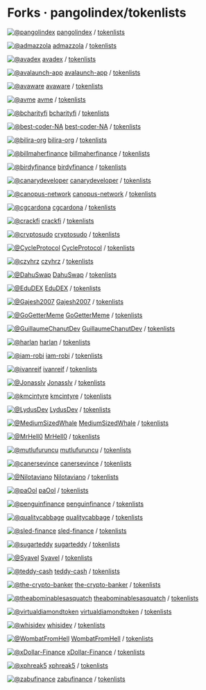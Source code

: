 # Forks · pangolindex/tokenlists

[![@pangolindex](https://avatars.githubusercontent.com/u/75795043?s=32&v=4)]() [pangolindex]() / [tokenlists](../../github-pangolindex-tokenlists-tokenlists-for-the-pangolin-exchange.md)

[![@admazzola](https://avatars.githubusercontent.com/u/6249263?s=32&v=4)](https://github.com/admazzola) [admazzola](https://github.com/admazzola) / [tokenlists](https://github.com/admazzola/tokenlists)

[![@avadex](https://avatars.githubusercontent.com/u/85082306?s=32&v=4)](https://github.com/avadex) [avadex](https://github.com/avadex) / [tokenlists](https://github.com/avadex/tokenlists)

[![@avalaunch-app](https://avatars.githubusercontent.com/u/80443013?s=32&v=4)](https://github.com/avalaunch-app) [avalaunch-app](https://github.com/avalaunch-app) / [tokenlists](https://github.com/avalaunch-app/tokenlists)

[![@avaware](https://avatars.githubusercontent.com/u/84635473?s=32&v=4)](https://github.com/avaware) [avaware](https://github.com/avaware) / [tokenlists](https://github.com/avaware/tokenlists)

[![@avme](https://avatars.githubusercontent.com/u/75642817?s=32&v=4)](https://github.com/avme) [avme](https://github.com/avme) / [tokenlists](https://github.com/avme/tokenlists)

[![@bcharityfi](https://avatars.githubusercontent.com/u/84537757?s=32&v=4)](https://github.com/bcharityfi) [bcharityfi](https://github.com/bcharityfi) / [tokenlists](https://github.com/bcharityfi/tokenlists)

[![@best-coder-NA](https://avatars.githubusercontent.com/u/62673755?s=32&v=4)](https://github.com/best-coder-NA) [best-coder-NA](https://github.com/best-coder-NA) / [tokenlists](https://github.com/best-coder-NA/tokenlists)

[![@bilira-org](https://avatars.githubusercontent.com/u/63713834?s=32&v=4)](https://github.com/bilira-org) [bilira-org](https://github.com/bilira-org) / [tokenlists](https://github.com/bilira-org/tokenlists)

[![@billmaherfinance](https://avatars.githubusercontent.com/u/83784534?s=32&v=4)](https://github.com/billmaherfinance) [billmaherfinance](https://github.com/billmaherfinance) / [tokenlists](https://github.com/billmaherfinance/tokenlists)

[![@birdyfinance](https://avatars.githubusercontent.com/u/83843364?s=32&v=4)](https://github.com/birdyfinance) [birdyfinance](https://github.com/birdyfinance) / [tokenlists](https://github.com/birdyfinance/tokenlists)

[![@canarydeveloper](https://avatars.githubusercontent.com/u/84072229?s=32&v=4)](https://github.com/canarydeveloper) [canarydeveloper](https://github.com/canarydeveloper) / [tokenlists](https://github.com/canarydeveloper/tokenlists)

[![@canopus-network](https://avatars.githubusercontent.com/u/84073984?s=32&v=4)](https://github.com/canopus-network) [canopus-network](https://github.com/canopus-network) / [tokenlists](https://github.com/canopus-network/tokenlists)

[![@cgcardona](https://avatars.githubusercontent.com/u/260614?s=32&v=4)](https://github.com/cgcardona) [cgcardona](https://github.com/cgcardona) / [tokenlists](https://github.com/cgcardona/tokenlists)

[![@crackfi](https://avatars.githubusercontent.com/u/83617260?s=32&v=4)](https://github.com/crackfi) [crackfi](https://github.com/crackfi) / [tokenlists](https://github.com/crackfi/tokenlists)

[![@cryptosudo](https://avatars.githubusercontent.com/u/41098569?s=32&v=4)](https://github.com/cryptosudo) [cryptosudo](https://github.com/cryptosudo) / [tokenlists](https://github.com/cryptosudo/tokenlists)

[![@CycleProtocol](https://avatars.githubusercontent.com/u/83515000?s=32&v=4)](https://github.com/CycleProtocol) [CycleProtocol](https://github.com/CycleProtocol) / [tokenlists](https://github.com/CycleProtocol/tokenlists)

[![@czyhrz](https://avatars.githubusercontent.com/u/89060782?s=32&v=4)](https://github.com/czyhrz) [czyhrz](https://github.com/czyhrz) / [tokenlists](https://github.com/czyhrz/tokenlists)

[![@DahuSwap](https://avatars.githubusercontent.com/u/80165206?s=32&v=4)](https://github.com/DahuSwap) [DahuSwap](https://github.com/DahuSwap) / [tokenlists](https://github.com/DahuSwap/tokenlists)

[![@EduDEX](https://avatars.githubusercontent.com/u/79871463?s=32&v=4)](https://github.com/EduDEX) [EduDEX](https://github.com/EduDEX) / [tokenlists](https://github.com/EduDEX/tokenlists)

[![@Gajesh2007](https://avatars.githubusercontent.com/u/26431906?s=32&v=4)](https://github.com/Gajesh2007) [Gajesh2007](https://github.com/Gajesh2007) / [tokenlists](https://github.com/Gajesh2007/tokenlists)

[![@GoGetterMeme](https://avatars.githubusercontent.com/u/57318830?s=32&v=4)](https://github.com/GoGetterMeme) [GoGetterMeme](https://github.com/GoGetterMeme) / [tokenlists](https://github.com/GoGetterMeme/tokenlists)

[![@GuillaumeChanutDev](https://avatars.githubusercontent.com/u/57002703?s=32&v=4)](https://github.com/GuillaumeChanutDev) [GuillaumeChanutDev](https://github.com/GuillaumeChanutDev) / [tokenlists](https://github.com/GuillaumeChanutDev/tokenlists)

[![@harlan](https://avatars.githubusercontent.com/u/21877?s=32&v=4)](https://github.com/harlan) [harlan](https://github.com/harlan) / [tokenlists](https://github.com/harlan/tokenlists)

[![@iam-robi](https://avatars.githubusercontent.com/u/23037197?s=32&v=4)](https://github.com/iam-robi) [iam-robi](https://github.com/iam-robi) / [tokenlists](https://github.com/iam-robi/tokenlists)

[![@ivanreif](https://avatars.githubusercontent.com/u/179157?s=32&v=4)](https://github.com/ivanreif) [ivanreif](https://github.com/ivanreif) / [tokenlists](https://github.com/ivanreif/tokenlists)

[![@Jonasslv](https://avatars.githubusercontent.com/u/20801365?s=32&v=4)](https://github.com/Jonasslv) [Jonasslv](https://github.com/Jonasslv) / [tokenlists](https://github.com/Jonasslv/tokenlists)

[![@kmcintyre](https://avatars.githubusercontent.com/u/1017886?s=32&v=4)](https://github.com/kmcintyre) [kmcintyre](https://github.com/kmcintyre) / [tokenlists](https://github.com/kmcintyre/tokenlists)

[![@LydusDev](https://avatars.githubusercontent.com/u/82873177?s=32&v=4)](https://github.com/LydusDev) [LydusDev](https://github.com/LydusDev) / [tokenlists](https://github.com/LydusDev/tokenlists)

[![@MediumSizedWhale](https://avatars.githubusercontent.com/u/83471757?s=32&v=4)](https://github.com/MediumSizedWhale) [MediumSizedWhale](https://github.com/MediumSizedWhale) / [tokenlists](https://github.com/MediumSizedWhale/tokenlists)

[![@MrHell0](https://avatars.githubusercontent.com/u/88174920?s=32&v=4)](https://github.com/MrHell0) [MrHell0](https://github.com/MrHell0) / [tokenlists](https://github.com/MrHell0/tokenlists)

[![@mutlufuruncu](https://avatars.githubusercontent.com/u/7247992?s=32&v=4)](https://github.com/mutlufuruncu) [mutlufuruncu](https://github.com/mutlufuruncu) / [tokenlists](https://github.com/mutlufuruncu/tokenlists)

[![@canersevince](https://avatars.githubusercontent.com/u/38296486?s=32&v=4)](https://github.com/canersevince) [canersevince](https://github.com/canersevince) / [tokenlists](https://github.com/canersevince/tokenlists)

[![@Nilotaviano](https://avatars.githubusercontent.com/u/9628134?s=32&v=4)](https://github.com/Nilotaviano) [Nilotaviano](https://github.com/Nilotaviano) / [tokenlists](https://github.com/Nilotaviano/tokenlists)

[![@paOol](https://avatars.githubusercontent.com/u/5941389?s=32&v=4)](https://github.com/paOol) [paOol](https://github.com/paOol) / [tokenlists](https://github.com/paOol/tokenlists)

[![@penguinfinance](https://avatars.githubusercontent.com/u/80974844?s=32&v=4)](https://github.com/penguinfinance) [penguinfinance](https://github.com/penguinfinance) / [tokenlists](https://github.com/penguinfinance/tokenlists)

[![@qualitycabbage](https://avatars.githubusercontent.com/u/87911723?s=32&v=4)](https://github.com/qualitycabbage) [qualitycabbage](https://github.com/qualitycabbage) / [tokenlists](https://github.com/qualitycabbage/tokenlists)

[![@sled-finance](https://avatars.githubusercontent.com/u/78941116?s=32&v=4)](https://github.com/sled-finance) [sled-finance](https://github.com/sled-finance) / [tokenlists](https://github.com/sled-finance/tokenlists)

[![@sugarteddy](https://avatars.githubusercontent.com/u/88325029?s=32&v=4)](https://github.com/sugarteddy) [sugarteddy](https://github.com/sugarteddy) / [tokenlists](https://github.com/sugarteddy/tokenlists)

[![@Syavel](https://avatars.githubusercontent.com/u/32241006?s=32&v=4)](https://github.com/Syavel) [Syavel](https://github.com/Syavel) / [tokenlists](https://github.com/Syavel/tokenlists)

[![@teddy-cash](https://avatars.githubusercontent.com/u/88160260?s=32&v=4)](https://github.com/teddy-cash) [teddy-cash](https://github.com/teddy-cash) / [tokenlists](https://github.com/teddy-cash/tokenlists)

[![@the-crypto-banker](https://avatars.githubusercontent.com/u/80983630?s=32&v=4)](https://github.com/the-crypto-banker) [the-crypto-banker](https://github.com/the-crypto-banker) / [tokenlists](https://github.com/the-crypto-banker/tokenlists)

[![@theabominablesasquatch](https://avatars.githubusercontent.com/u/79382337?s=32&v=4)](https://github.com/theabominablesasquatch) [theabominablesasquatch](https://github.com/theabominablesasquatch) / [tokenlists](https://github.com/theabominablesasquatch/tokenlists)

[![@virtualdiamondtoken](https://avatars.githubusercontent.com/u/84251860?s=32&v=4)](https://github.com/virtualdiamondtoken) [virtualdiamondtoken](https://github.com/virtualdiamondtoken) / [tokenlists](https://github.com/virtualdiamondtoken/tokenlists)

[![@whisidev](https://avatars.githubusercontent.com/u/80770820?s=32&v=4)](https://github.com/whisidev) [whisidev](https://github.com/whisidev) / [tokenlists](https://github.com/whisidev/tokenlists)

[![@WombatFromHell](https://avatars.githubusercontent.com/u/1840075?s=32&v=4)](https://github.com/WombatFromHell) [WombatFromHell](https://github.com/WombatFromHell) / [tokenlists](https://github.com/WombatFromHell/tokenlists)

[![@xDollar-Finance](https://avatars.githubusercontent.com/u/85663964?s=32&v=4)](https://github.com/xDollar-Finance) [xDollar-Finance](https://github.com/xDollar-Finance) / [tokenlists](https://github.com/xDollar-Finance/tokenlists)

[![@xphreak5](https://avatars.githubusercontent.com/u/40873583?s=32&v=4)](https://github.com/xphreak5) [xphreak5](https://github.com/xphreak5) / [tokenlists](https://github.com/xphreak5/tokenlists)

[![@zabufinance](https://avatars.githubusercontent.com/u/89571956?s=32&v=4)](https://github.com/zabufinance) [zabufinance](https://github.com/zabufinance) / [tokenlists](https://github.com/zabufinance/tokenlists)


